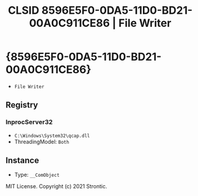 ﻿---
title: "CLSID 8596E5F0-0DA5-11D0-BD21-00A0C911CE86 | File Writer"
excerpt: What is COM-Object CLSID 8596E5F0-0DA5-11D0-BD21-00A0C911CE86?
---

# {8596E5F0-0DA5-11D0-BD21-00A0C911CE86}

* `File Writer`

## Registry


### InprocServer32

* `C:\Windows\System32\qcap.dll`
* ThreadingModel: `Both`

## Instance

* Type: `__ComObject`

MIT License. Copyright (c) 2021 Strontic.


